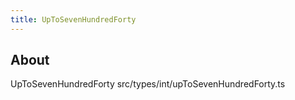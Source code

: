 ```yaml
---
title: UpToSevenHundredForty
---
```


## About

UpToSevenHundredForty src/types/int/upToSevenHundredForty.ts
